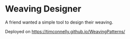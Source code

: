 # Weaving Designer

A friend wanted a simple tool to design their weaving. 

Deployed on https://timconnelly.github.io/WeavingPatterns/